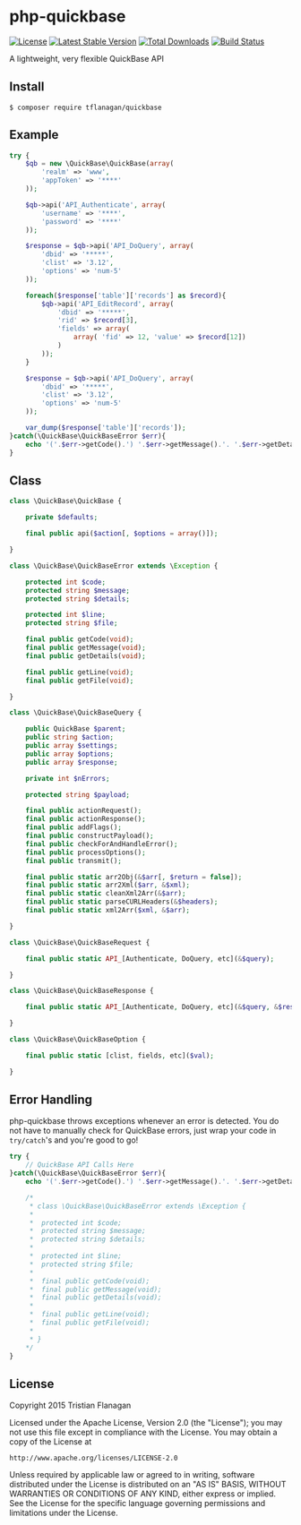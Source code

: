 php-quickbase
=============

[![License](https://poser.pugx.org/tflanagan/quickbase/license)](https://packagist.org/packages/tflanagan/quickbase) [![Latest Stable Version](https://poser.pugx.org/tflanagan/quickbase/version)](https://packagist.org/packages/tflanagan/quickbase) [![Total Downloads](https://poser.pugx.org/tflanagan/quickbase/downloads)](https://packagist.org/packages/tflanagan/quickbase) [![Build Status](https://travis-ci.org/tflanagan/php-quickbase.svg?branch=master)](https://travis-ci.org/tflanagan/php-quickbase)

A lightweight, very flexible QuickBase API

Install
-------
```
$ composer require tflanagan/quickbase
```

Example
-------
```php
try {
	$qb = new \QuickBase\QuickBase(array(
		'realm' => 'www',
		'appToken' => '****'
	));

	$qb->api('API_Authenticate', array(
		'username' => '****',
		'password' => '****'
	));

	$response = $qb->api('API_DoQuery', array(
		'dbid' => '*****',
		'clist' => '3.12',
		'options' => 'num-5'
	));

	foreach($response['table']['records'] as $record){
		$qb->api('API_EditRecord', array(
			'dbid' => '*****',
			'rid' => $record[3],
			'fields' => array(
				array( 'fid' => 12, 'value' => $record[12])
			)
		));
	}

	$response = $qb->api('API_DoQuery', array(
		'dbid' => '*****',
		'clist' => '3.12',
		'options' => 'num-5'
	));

	var_dump($response['table']['records']);
}catch(\QuickBase\QuickBaseError $err){
	echo '('.$err->getCode().') '.$err->getMessage().'. '.$err->getDetails();
}

```

Class
-----
```php
class \QuickBase\QuickBase {

	private $defaults;

	final public api($action[, $options = array()]);

}

class \QuickBase\QuickBaseError extends \Exception {

	protected int $code;
	protected string $message;
	protected string $details;

	protected int $line;
	protected string $file;

	final public getCode(void);
	final public getMessage(void);
	final public getDetails(void);

	final public getLine(void);
	final public getFile(void);

}

class \QuickBase\QuickBaseQuery {

	public QuickBase $parent;
	public string $action;
	public array $settings;
	public array $options;
	public array $response;

	private int $nErrors;

	protected string $payload;

	final public actionRequest();
	final public actionResponse();
	final public addFlags();
	final public constructPayload();
	final public checkForAndHandleError();
	final public processOptions();
	final public transmit();

	final public static arr2Obj(&$arr[, $return = false]);
	final public static arr2Xml($arr, &$xml);
	final public static cleanXml2Arr(&$arr);
	final public static parseCURLHeaders(&$headers);
	final public static xml2Arr($xml, &$arr);

}

class \QuickBase\QuickBaseRequest {

	final public static API_[Authenticate, DoQuery, etc](&$query);

}

class \QuickBase\QuickBaseResponse {

	final public static API_[Authenticate, DoQuery, etc](&$query, &$results);

}

class \QuickBase\QuickBaseOption {

	final public static [clist, fields, etc]($val);

}
```

Error Handling
--------------

php-quickbase throws exceptions whenever an error is detected. You do not have to manually check for QuickBase errors, just wrap your code in `try/catch`'s and you're good to go!

```php
try {
	// QuickBase API Calls Here
}catch(\QuickBase\QuickBaseError $err){
	echo '('.$err->getCode().') '.$err->getMessage().'. '.$err->getDetails();

	/*
	 * class \QuickBase\QuickBaseError extends \Exception {
	 *
	 * 	protected int $code;
	 * 	protected string $message;
	 * 	protected string $details;
	 *
	 * 	protected int $line;
	 * 	protected string $file;
	 *
	 * 	final public getCode(void);
	 * 	final public getMessage(void);
	 * 	final public getDetails(void);
	 *
	 * 	final public getLine(void);
	 * 	final public getFile(void);
	 *
	 * }
	*/
}
```

License
-------

Copyright 2015 Tristian Flanagan

Licensed under the Apache License, Version 2.0 (the "License");
you may not use this file except in compliance with the License.
You may obtain a copy of the License at

    http://www.apache.org/licenses/LICENSE-2.0

Unless required by applicable law or agreed to in writing, software
distributed under the License is distributed on an "AS IS" BASIS,
WITHOUT WARRANTIES OR CONDITIONS OF ANY KIND, either express or implied.
See the License for the specific language governing permissions and
limitations under the License.
